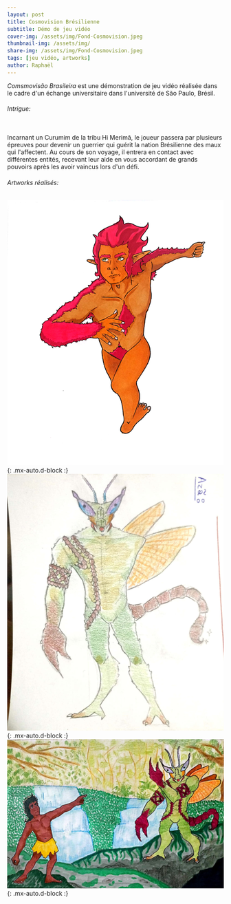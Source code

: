 ```yaml
---
layout: post
title: Cosmovision Brésilienne
subtitle: Démo de jeu vidéo
cover-img: /assets/img/Fond-Cosmovision.jpeg
thumbnail-img: /assets/img/
share-img: /assets/img/Fond-Cosmovision.jpeg
tags: [jeu vidéo, artworks]
author: Raphaël 
---
```


<i>Comsmovisão Brasileira </i> est une démonstration de jeu vidéo réalisée dans le cadre d'un échange universitaire dans l'université de São Paulo, Brésil. 

<h6>Intrigue: </h6>
<br />
Incarnant un Curumim de la tribu Hi Merimã,
le joueur passera par plusieurs épreuves pour devenir un guerrier qui guérit la nation
Brésilienne des maux qui l'affectent.
Au cours de son voyage, il entrera en contact avec
différentes entités, recevant leur aide en vous accordant de grands pouvoirs
après les avoir vaincus lors d'un défi. 

<h6>Artworks réalisés: </h6>
<img src="/assets/img/IllustrationCurupira.jpeg.jpeg" />{: .mx-auto.d-block :}
<img src="/assets/img/AzaCouleurs.jpeg.jpeg"  />{: .mx-auto.d-block :}
<img src="/assets/img/FondAza-MC.jpeg.jpeg" />{: .mx-auto.d-block :}



